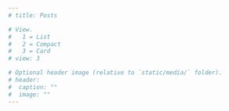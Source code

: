 ```yaml
---
# title: Posts

# View.
#   1 = List
#   2 = Compact
#   3 = Card
# view: 3

# Optional header image (relative to `static/media/` folder).
# header:
#  caption: ""
#  image: ""
---
```

